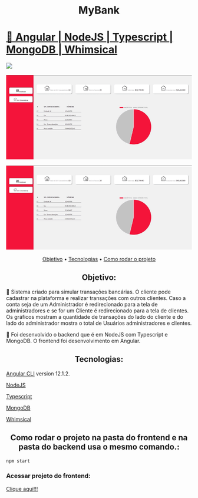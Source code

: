 <h1 align="center">MyBank</h1>
<h1>
    <a href="https://angular.io/">🔗
     Angular
     </a>
     <a href="https://nodejs.org/en/"> |
     NodeJS
     </a>
     <a href="https://www.typescriptlang.org/"> |
     Typescript
     </a>
     <a href="https://www.mongodb.com/"> |
     MongoDB
     </a>
    <a href="https://whimsical.com/"> |
     Whimsical
     </a>
</h1>


<img src="https://img.shields.io/static/v1?label=MyBank&message=Greg%C3%B3rioNeto&color=7159c1&style=for-the-badge&logo=ghost">

![MyBank](https://github.com/igregorioneto/cad-unidades-consumidoras/blob/Unidades/src/assets/icons/simplescreenrecorder-2021-08-13_21.21.16.gif?raw=true)

![MyBank-Estrutura](https://github.com/igregorioneto/cad-unidades-consumidoras/blob/Unidades/src/assets/icons/simplescreenrecorder-2021-08-13_21.21.16.gif?raw=true)

<p align="center">
 <a href="#objetivo">Objetivo</a> •
 <a href="#tecnologias">Tecnologias</a> •
 <a href="#tecnologias">Como rodar o projeto</a> 
</p>

<h2 align="center">
Objetivo:
</h2>

<p>
🚀 Sistema criado para simular transações bancárias. O cliente pode cadastrar na plataforma e realizar transações com outros clientes. Caso a conta seja de um Administrador é redirecionado para a tela de administradores e se for um Cliente é redirecionado para a tela de clientes. Os gráficos mostram a quantidade de transações do lado do cliente e do lado do administrador mostra o total de Usuários administradores e clientes.
</p>
<p>
🚀 Foi desenvolvido o backend que é em NodeJS com Typescript e MongoDB. O frontend foi desenvolvimento em Angular.
</p>

<h2 align="center">
Tecnologias:
</h2>

<p align="center">

[Angular CLI](https://github.com/angular/angular-cli) version 12.1.2.

[NodeJS](https://nodejs.org/en/)

[Typescript](https://www.typescriptlang.org/)

[MongoDB](https://www.mongodb.com/)

[Whimsical](https://whimsical.com/)

</p>


<h2 align="center">
Como rodar o projeto na pasta do frontend e na pasta do backend usa o mesmo comando.:
</h2>

```
npm start
```

<h3>Acessar projeto do frontend: </h3> <a href="http://localhost:4200/login">Clique aqui!!!</a>
